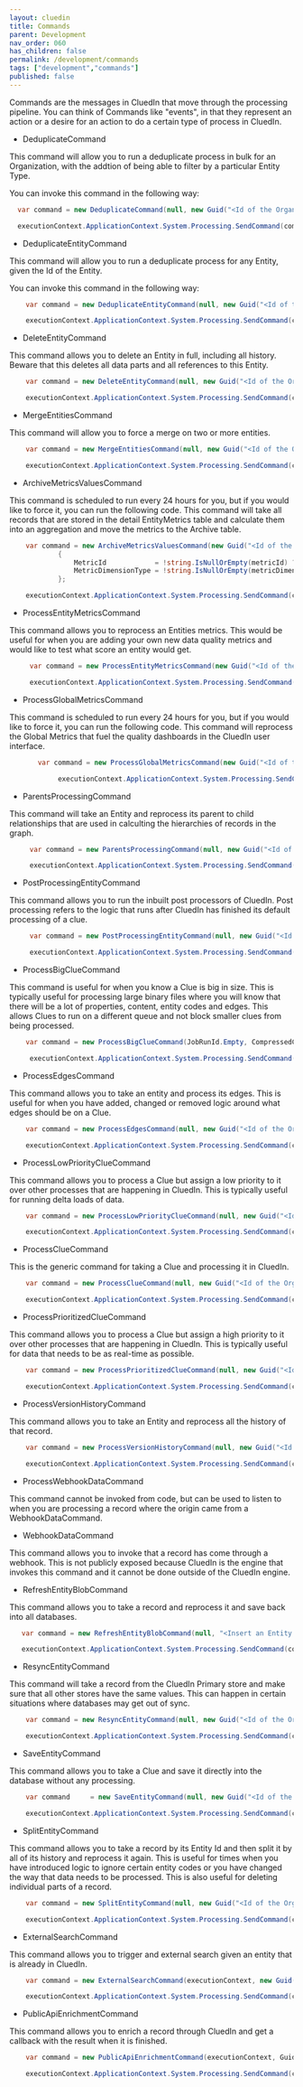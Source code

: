 ```yaml
---
layout: cluedin
title: Commands
parent: Development
nav_order: 060
has_children: false
permalink: /development/commands
tags: ["development","commands"]
published: false
---
```


Commands are the messages in CluedIn that move through the processing pipeline. You can think of Commands like "events", in that they represent an action or a desire for an action to do a certain type of process in CluedIn.

 - DeduplicateCommand

This command will allow you to run a deduplicate process in bulk for an Organization, with the addtion of being able to filter by a particular Entity Type. 

You can invoke this command in the following way:

```csharp  
  var command = new DeduplicateCommand(null, new Guid("<Id of the Organization>"));

  executionContext.ApplicationContext.System.Processing.SendCommand(command);
```

 - DeduplicateEntityCommand

This command will allow you to run a deduplicate process for any Entity, given the Id of the Entity. 

You can invoke this command in the following way:

```csharp  
    var command = new DeduplicateEntityCommand(null, new Guid("<Id of the Organization>"), new Guid("<Id of the Entity>"));

    executionContext.ApplicationContext.System.Processing.SendCommand(command);
```
 - DeleteEntityCommand

This command allows you to delete an Entity in full, including all history. Beware that this deletes all data parts and all references to this Entity.


```csharp  
    var command = new DeleteEntityCommand(null, new Guid("<Id of the Organization>"), new Guid("<Id of the Entity>"), null);

    executionContext.ApplicationContext.System.Processing.SendCommand(command);
```

 - MergeEntitiesCommand

This command will allow you to force a merge on two or more entities. 

```csharp  
    var command = new MergeEntitiesCommand(null, new Guid("<Id of the Organization>"), new Guid[] { "<Guid1>", "<Guid1>"  } );

    executionContext.ApplicationContext.System.Processing.SendCommand(command);
```

 - ArchiveMetricsValuesCommand


This command is scheduled to run every 24 hours for you, but if you would like to force it, you can run the following code. This command will take all records that are stored in the detail EntityMetrics table and calculate them into an aggregation and move the metrics to the Archive table.

```csharp  
    var command = new ArchiveMetricsValuesCommand(new Guid("<Id of the Organization>"))
            {
                MetricId            = !string.IsNullOrEmpty(metricId) ? (Guid?)new Guid(metricId) : null,
                MetricDimensionType = !string.IsNullOrEmpty(metricDimensionType) ? (MetricDimensionType?)Enum.Parse(typeof(MetricDimensionType), metricDimensionType) : null
            };

    executionContext.ApplicationContext.System.Processing.SendCommand(command);
```

 - ProcessEntityMetricsCommand

This command allows you to reprocess an Entities metrics. This would be useful for when you are adding your own new data quality metrics and would like to test what score an entity would get.

```csharp  
     var command = new ProcessEntityMetricsCommand(new Guid("<Id of the Organization>"), new Guid("<Id of the Entity>"));

     executionContext.ApplicationContext.System.Processing.SendCommand(command);
```

 - ProcessGlobalMetricsCommand

This command is scheduled to run every 24 hours for you, but if you would like to force it, you can run the following code. This command will reprocess the Global Metrics that fuel the quality dashboards in the CluedIn user interface.


```csharp  
       var command = new ProcessGlobalMetricsCommand(new Guid("<Id of the Organization>"));

            executionContext.ApplicationContext.System.Processing.SendCommand(command);
```

 - ParentsProcessingCommand

This command will take an Entity and reprocess its parent to child relationships that are used in calculting the hierarchies of records in the graph.


```csharp  
     var command = new ParentsProcessingCommand(null, new Guid("<Id of the Organization>"), new Guid("<Id of the Entity>"), ParentProcessingDirection.Up);

     executionContext.ApplicationContext.System.Processing.SendCommand(command);
```

 - PostProcessingEntityCommand

 This command allows you to run the inbuilt post processors of CluedIn. Post processing refers to the logic that runs after CluedIn has finished its default processing of a clue. 


```csharp  
     var command = new PostProcessingEntityCommand(null, new Guid("<Id of the Organization>"), new Guid("<Id of the Entity>"));

     executionContext.ApplicationContext.System.Processing.SendCommand(command);
```

 - ProcessBigClueCommand

This command is useful for when you know a Clue is big in size. This is typically useful for processing large binary files where you will know that there will be a lot of properties, content, entity codes and edges. This allows Clues to run on a different queue and not block smaller clues from being processed. 


```csharp  
    var command = new ProcessBigClueCommand(JobRunId.Empty, CompressedClue.Compress(clue, executionContext.ApplicationContext));

     executionContext.ApplicationContext.System.Processing.SendCommand(command);
```

 - ProcessEdgesCommand

 This command allows you to take an entity and process its edges. This is useful for when you have added, changed or removed logic around what edges should be on a Clue. 


```csharp  
    var command = new ProcessEdgesCommand(null, new Guid("<Id of the Organization>"), new Guid("<Id of the Entity>"));

    executionContext.ApplicationContext.System.Processing.SendCommand(command);
```

 - ProcessLowPriorityClueCommand

 This command allows you to process a Clue but assign a low priority to it over other processes that are happening in CluedIn. This is typically useful for running delta loads of data. 


```csharp  
    var command = new ProcessLowPriorityClueCommand(null, new Guid("<Id of the Organization>"), new Guid("<Id of the Entity>"));

    executionContext.ApplicationContext.System.Processing.SendCommand(command);
```

 - ProcessClueCommand

 This is the generic command for taking a Clue and processing it in CluedIn.


```csharp  
    var command = new ProcessClueCommand(null, new Guid("<Id of the Organization>"), new Guid("<Id of the Entity>"));

    executionContext.ApplicationContext.System.Processing.SendCommand(command);
```

 - ProcessPrioritizedClueCommand

 This command allows you to process a Clue but assign a high priority to it over other processes that are happening in CluedIn. This is typically useful for data that needs to be as real-time as possible.


```csharp  
    var command = new ProcessPrioritizedClueCommand(null, new Guid("<Id of the Organization>"), new Guid("<Id of the Entity>"));

    executionContext.ApplicationContext.System.Processing.SendCommand(command);
```

 - ProcessVersionHistoryCommand

This command allows you to take an Entity and reprocess all the history of that record. 


```csharp  
    var command = new ProcessVersionHistoryCommand(null, new Guid("<Id of the Organization>"), new Guid("<Id of the Entity>"));

    executionContext.ApplicationContext.System.Processing.SendCommand(command);
```

 - ProcessWebhookDataCommand

This command cannot be invoked from code, but can be used to listen to when you are processing a record where the origin came from a WebhookDataCommand.

 - WebhookDataCommand

This command allows you to invoke that a record has come through a webhook. This is not publicly exposed because CluedIn is the engine that invokes this command and it cannot be done outside of the CluedIn engine. 


 - RefreshEntityBlobCommand

 This command allows you to take a record and reprocess it and save back into all databases. 


 ```csharp  
    var command = new RefreshEntityBlobCommand(null, "<Insert an Entity Code>", new Guid("<Id of the Organization>"));

    executionContext.ApplicationContext.System.Processing.SendCommand(command);
```

 - ResyncEntityCommand

 This command will take a record from the CluedIn Primary store and make sure that all other stores have the same values. This can happen in certain situations where databases may get out of sync.


```csharp  
    var command = new ResyncEntityCommand(null, new Guid("<Id of the Organization>"), new Guid("<Id of the Entity>"), null);

    executionContext.ApplicationContext.System.Processing.SendCommand(command);
```

 - SaveEntityCommand

This command allows you to take a Clue and save it directly into the database without any processing.

```csharp  
    var command     = new SaveEntityCommand(null, new Guid("<Id of the Organization>"), CompressedClue.Compress(clue, executionContext.ApplicationContext), "<Insert an Entity Code>");

    executionContext.ApplicationContext.System.Processing.SendCommand(command);
```

 - SplitEntityCommand

This command allows you to take a record by its Entity Id and then split it by all of its history and reprocess it again. This is useful for times when you have introduced logic to ignore certain entity codes or you have changed the way that data needs to be processed. This is also useful for deleting individual parts of a record.  

```csharp  
    var command = new SplitEntityCommand(null, new Guid("<Id of the Organization>"), new Guid("<Id of the Entity>"), null);

    executionContext.ApplicationContext.System.Processing.SendCommand(command);
```

 - ExternalSearchCommand

 This command allows you to trigger and external search given an entity that is already in CluedIn.


```csharp  
    var command = new ExternalSearchCommand(executionContext, new Guid("<Id of the Entity>"), entity.ProcessedData);

    executionContext.ApplicationContext.System.Processing.SendCommand(command);
```

 - PublicApiEnrichmentCommand


 This command allows you to enrich a record through CluedIn and get a callback with the result when it is finished.


```csharp  
    var command = new PublicApiEnrichmentCommand(executionContext, Guid.NewGuid(), "<HttpRequest>", "Your Callback Address", EnrichmentWebhookCallbackFormat.Json, "<EnrichmentWebhookCallbackSchema>");

    executionContext.ApplicationContext.System.Processing.SendCommand(command);
```